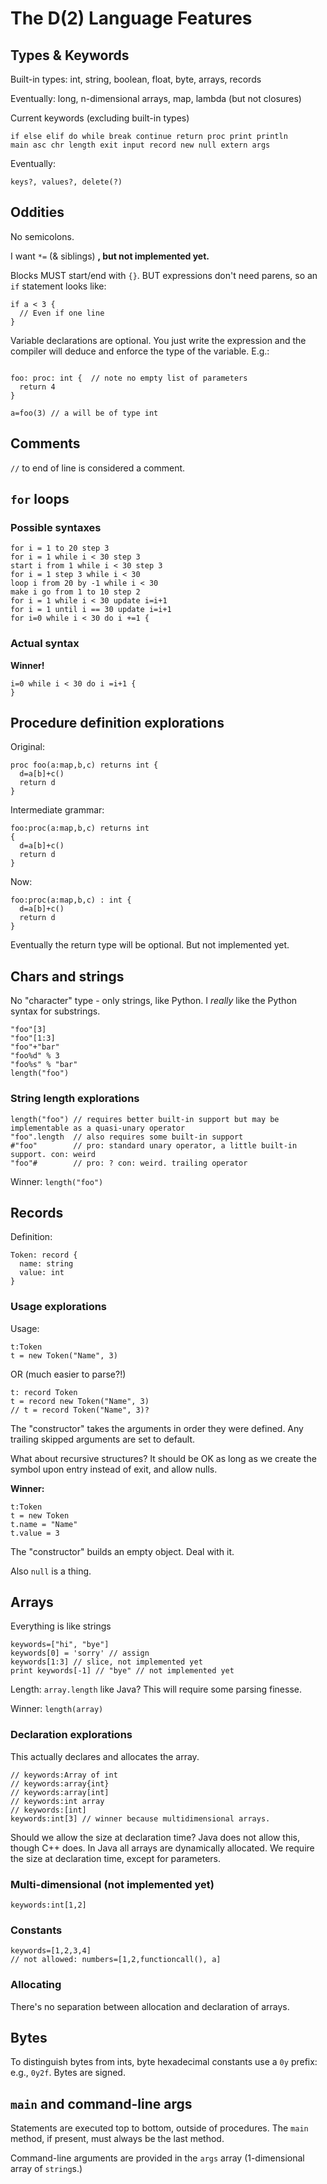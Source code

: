 # The D(2) Language Features

## Types & Keywords

Built-in types: int, string, boolean, float, byte, arrays, records

Eventually: long, n-dimensional arrays, map, lambda (but not closures)

Current keywords (excluding built-in types)

```
if else elif do while break continue return proc print println
main asc chr length exit input record new null extern args
```

Eventually:

```
keys?, values?, delete(?)
```

## Oddities

No semicolons.

I want `*=` (& siblings) **, but not implemented yet.**

Blocks MUST start/end with `{}`. BUT expressions don't need parens, so an
`if` statement looks like:

```
if a < 3 {
  // Even if one line
}
```

Variable declarations are optional. You just write the expression and the compiler
will deduce and enforce the type of the variable. E.g.:

```

foo: proc: int {  // note no empty list of parameters
  return 4
}

a=foo(3) // a will be of type int
```


## Comments

`//` to end of line is considered a comment.


## `for` loops

### Possible syntaxes

```
for i = 1 to 20 step 3
for i = 1 while i < 30 step 3
start i from 1 while i < 30 step 3
for i = 1 step 3 while i < 30
loop i from 20 by -1 while i < 30
make i go from 1 to 10 step 2
for i = 1 while i < 30 update i=i+1
for i = 1 until i == 30 update i=i+1
for i=0 while i < 30 do i +=1 {
```

### Actual syntax

**Winner!**

```
i=0 while i < 30 do i =i+1 {
}
```


## Procedure definition explorations

Original:

```
proc foo(a:map,b,c) returns int {
  d=a[b]+c()
  return d
}
```

Intermediate grammar:

```
foo:proc(a:map,b,c) returns int
{
  d=a[b]+c()
  return d
}
```

Now:

```
foo:proc(a:map,b,c) : int {
  d=a[b]+c()
  return d
}
```

Eventually the return type will be optional. But not implemented yet.


## Chars and strings

No "character" type - only strings, like Python. I *really* like the Python syntax for substrings.

```
"foo"[3]
"foo"[1:3]
"foo"+"bar"
"foo%d" % 3
"foo%s" % "bar"
length("foo")
```

### String length explorations

```
length("foo") // requires better built-in support but may be implementable as a quasi-unary operator
"foo".length  // also requires some built-in support
#"foo"        // pro: standard unary operator, a little built-in support. con: weird
"foo"#        // pro: ? con: weird. trailing operator
```

Winner: `length("foo")`


## Records

Definition:

```
Token: record {
  name: string
  value: int
}
```

### Usage explorations

Usage:

```
t:Token
t = new Token("Name", 3)
```

OR (much easier to parse?!)
```
t: record Token
t = record new Token("Name", 3)
// t = record Token("Name", 3)?
```

The "constructor" takes the arguments in order they were defined. Any trailing skipped arguments are set to default.

What about recursive structures? It should be OK as long as we create the symbol upon entry instead of exit, and allow nulls.

**Winner:**

```
t:Token
t = new Token
t.name = "Name"
t.value = 3
```

The "constructor" builds an empty object. Deal with it.

Also `null` is a thing.


## Arrays

Everything is like strings

```
keywords=["hi", "bye"]
keywords[0] = 'sorry' // assign
keywords[1:3] // slice, not implemented yet
print keywords[-1] // "bye" // not implemented yet
```

Length: `array.length` like Java? This will require some parsing finesse.

Winner: `length(array)`

### Declaration explorations

This actually declares and allocates the array.

```
// keywords:Array of int
// keywords:array{int}
// keywords:array[int]
// keywords:int array
// keywords:[int]
keywords:int[3] // winner because multidimensional arrays.
```

Should we allow the size at declaration time? Java does not allow this, though
C++ does. In Java all arrays are dynamically allocated. We require the size at
declaration time, except for parameters.

### Multi-dimensional (not implemented yet)

```
keywords:int[1,2]
```

### Constants

```
keywords=[1,2,3,4]
// not allowed: numbers=[1,2,functioncall(), a]
```

### Allocating

There's no separation between allocation and declaration of arrays.


## Bytes

To distinguish bytes from ints, byte hexadecimal constants use a `0y` prefix:
e.g., `0y2f`. Bytes are signed.


## `main` and command-line args

Statements are executed top to bottom, outside of procedures. The `main`
method, if present, must always be the last method.

Command-line arguments are provided in the `args` array (1-dimensional
array of `string`s.)
